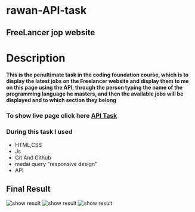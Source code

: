 # rawan-API-task

## FreeLancer jop website
# Description 
#### This is the penultimate task in the coding foundation course, which is to display the latest jobs on the Freelancer website and display them to me on this page using the API, through the person typing the name of the programming language he masters, and then the available jobs will be displayed and to which section they belong 

### To show live page click here  <a href='https://gsg-cf05.github.io/rawan-API-task/'> API Task </a>

### During this task I used
<ul>
<li> HTML,CSS</li>
<li> Js </li>
<li> Git And Github</li>
<li> medai query "responsive design"</li>
<li> API </li>
</ul>

## Final Result
<img src='images/css-result' alt='show result'>
<img src='images/php-result' alt='show result'>
<img src='images/js-result' alt='show result'>

